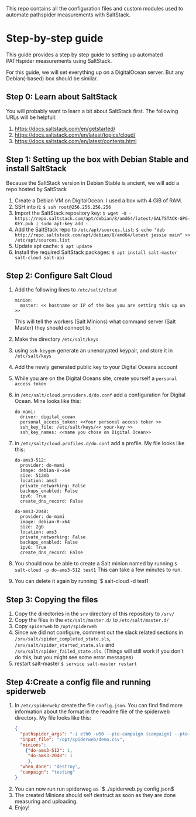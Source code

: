 This repo contains all the configuration files and custom modules used to automate pathspider measurements
with SaltStack.

# Step-by-step guide

This guide provides a step by step guide to setting up automated PATHspider measurements using SaltStack.

For this guide, we will set everything up on a DigitalOcean server. But any Debian(-based) box should be similar.

## Step 0: Learn about SaltStack

You will probably want to learn a bit about SaltStack first.
The following URLs will be helpfull:

1. https://docs.saltstack.com/en/getstarted/
1. https://docs.saltstack.com/en/latest/topics/cloud/
1. https://docs.saltstack.com/en/latest/contents.html

## Step 1: Setting up the box with Debian Stable and install SaltStack

Because the SaltStack version in Debian Stable is ancient,
we will add a repo hosted by SaltStack

1. Create a Debian VM on DigitalOcean. I used a box with 4 GiB of RAM.
1. SSH into it: `$ ssh root@256.256.256.256`
1. Import the SaltStack repository key:
    `$ wget -O - https://repo.saltstack.com/apt/debian/8/amd64/latest/SALTSTACK-GPG-KEY.pub | sudo apt-key add -`
1. Add the SaltStack repo to `/etc/apt/sources.list`:
   `$ echo "deb http://repo.saltstack.com/apt/debian/8/amd64/latest jessie main" >> /etc/apt/sources.list`
1. Update apt cache: `$ apt update`
1. Install the required SaltStack packages:
    `$ apt install salt-master salt-cloud salt-api`

## Step 2: Configure Salt Cloud

1. Add the following lines to `/etc/salt/cloud`
    ```
    minion:
      master: << hostname or IP of the box you are setting this up on >>
    
    ```
    This will tell the workers (Salt Minions) what command server (Salt Master)
    they should connect to.

1. Make the directory `/etc/salt/keys`
1. using `ssh-keygen` generate an unencrypted keypair, and store it in `/etc/salt/keys`
1. Add the newly generated public key to your Digital Oceans account
1. While you are on the Digital Oceans site, create yourself a `personal access token`
1. in `/etc/salt/cloud.providers.d/do.conf` add a configuration for Digital Ocean.
   Mine looks like this:
   ```
   do-mami:
     driver: digital_ocean
     personal_access_token: <<Your personal access token >>
     ssh_key_file: /etc/salt/keys/<< your-key >>
     ssh_key_names: <<name you chose on Digital Ocean>>
   
   ```
1. in `/etc/salt/cloud.profiles.d/do.conf` add a profile.
   My file looks like this: 
   ```
   do-ams3-512:
     provider: do-mami
     image: debian-8-x64
     size: 512mb
     location: ams3
     private_networking: False
     backups_enabled: False
     ipv6: True
     create_dns_record: False
   
   do-ams3-2048:
     provider: do-mami
     image: debian-8-x64
     size: 2gb
     location: ams3
     private_networking: False
     backups_enabled: False
     ipv6: True
     create_dns_record: False
	```
1. You should now be able to create a Salt minion named by running
   `$ salt-cloud -p do-ams3-512 test1`
	This can take a few minutes to run.

1. You can delete it again by running
	`$ salt-cloud -d test1

## Step 3: Copying the files
1. Copy the directories in the `srv` directory of this repository to `/srv/`
1. Copy the files in the `etc/salt/master.d/` to `/etc/salt/master.d/`
1. Copy `spiderweb` to `/opt/spiderweb`
1. Since we did not configure, comment out the slack related sections in 
   `/srv/salt/spider_completed_state.sls`, `/srv/salt/spider_started_state.sls`
   and `/srv/salt/spider_failed_state.sls`.
   (Things will still work if you don't do this, but you might see some error
    messages)
1. restart salt-master `$ service salt-master restart`

## Step 4:Create a config file and running spiderweb
1. In `/etc/spiderweb/` create the file `config.json`.
   You can find find more information about the format in the readme file of the
   spiderweb directory. My file looks like this:
   ```json 
   {
     "pathspider_args": "-i eth0 -w50 --pto-campaign {campaign} --pto-url https://your.pto.example.com/hdfs --pto-api-key <<you api key>> --pto-filename {id} ecn",
     "input_file": "/opt/spiderweb/demo.csv",
     "minions":
       {"do-ams3-512": 1,
        "do-ams3-2048": 1
        },
     "when_done": "destroy",
     "campaign": "testing"
   }

	```
1. You can now run run spiderweg as `$ ./spiderweb.py config.json$
1. The created Minions should self destruct as soon as they are done measuring and uploading.
1. Enjoy! 
